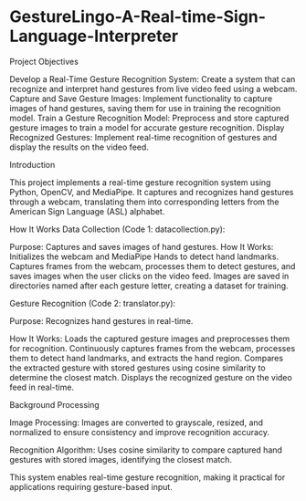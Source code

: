 # GestureLingo-A-Real-time-Sign-Language-Interpreter
Project Objectives

Develop a Real-Time Gesture Recognition System: Create a system that can recognize and interpret hand gestures from live video feed using a webcam.
Capture and Save Gesture Images: Implement functionality to capture images of hand gestures, saving them for use in training the recognition model.
Train a Gesture Recognition Model: Preprocess and store captured gesture images to train a model for accurate gesture recognition.
Display Recognized Gestures: Implement real-time recognition of gestures and display the results on the video feed.

Introduction

This project implements a real-time gesture recognition system using Python, OpenCV, and MediaPipe. It captures and recognizes hand gestures through a webcam, translating them into corresponding letters from the American Sign Language (ASL) alphabet.

How It Works
Data Collection (Code 1: datacollection.py):

Purpose: Captures and saves images of hand gestures.
How It Works:
Initializes the webcam and MediaPipe Hands to detect hand landmarks.
Captures frames from the webcam, processes them to detect gestures, and saves images when the user clicks on the video feed.
Images are saved in directories named after each gesture letter, creating a dataset for training.

Gesture Recognition (Code 2: translator.py):

Purpose: Recognizes hand gestures in real-time.

How It Works:
Loads the captured gesture images and preprocesses them for recognition.
Continuously captures frames from the webcam, processes them to detect hand landmarks, and extracts the hand region.
Compares the extracted gesture with stored gestures using cosine similarity to determine the closest match.
Displays the recognized gesture on the video feed in real-time.

Background Processing

Image Processing:
Images are converted to grayscale, resized, and normalized to ensure consistency and improve recognition accuracy.

Recognition Algorithm:
Uses cosine similarity to compare captured hand gestures with stored images, identifying the closest match.

This system enables real-time gesture recognition, making it practical for applications requiring gesture-based input.
